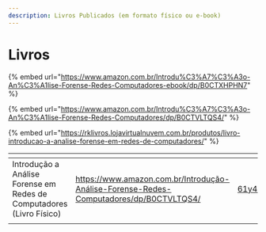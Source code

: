 ```yaml
---
description: Livros Publicados (em formato físico ou e-book)
---
```


# Livros



{% embed url="https://www.amazon.com.br/Introdu%C3%A7%C3%A3o-An%C3%A1lise-Forense-Redes-Computadores-ebook/dp/B0CTXHPHN7" %}

{% embed url="https://www.amazon.com.br/Introdu%C3%A7%C3%A3o-An%C3%A1lise-Forense-Redes-Computadores/dp/B0CTVLTQS4/" %}

{% embed url="https://rklivros.lojavirtualnuvem.com.br/produtos/livro-introducao-a-analise-forense-em-redes-de-computadores/" %}



<table data-view="cards"><thead><tr><th></th><th data-type="content-ref"></th><th data-hidden data-card-cover data-type="files"></th></tr></thead><tbody><tr><td>Introdução a Análise Forense em Redes de Computadores (Livro Físico)</td><td><a href="https://www.amazon.com.br/Introdu%C3%A7%C3%A3o-An%C3%A1lise-Forense-Redes-Computadores/dp/B0CTVLTQS4/">https://www.amazon.com.br/Introdução-Análise-Forense-Redes-Computadores/dp/B0CTVLTQS4/</a></td><td><a href="../.gitbook/assets/61y4qhfC1TL._SY466_.jpg">61y4qhfC1TL._SY466_.jpg</a></td></tr><tr><td></td><td></td><td></td></tr></tbody></table>

